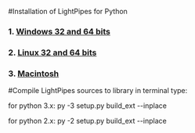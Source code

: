 #Installation of LightPipes for Python

### 1. [Windows 32 and 64 bits](./installation-instructions-Windows.md)
### 2. [Linux 32 and 64 bits](./installation-instructions-Linux.md)
### 3. [Macintosh](./installation-instructions-Mac.md)
#Compile LightPipes sources to library
in terminal type:

for python 3.x:       py -3 setup.py build_ext --inplace

for python 2.x:       py -2 setup.py build_ext --inplace
